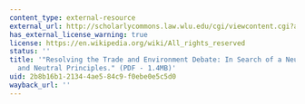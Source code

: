 ```yaml
---
content_type: external-resource
external_url: http://scholarlycommons.law.wlu.edu/cgi/viewcontent.cgi?article=1902&context=wlulr
has_external_license_warning: true
license: https://en.wikipedia.org/wiki/All_rights_reserved
status: ''
title: '"Resolving the Trade and Environment Debate: In Search of a Neutral Forum
  and Neutral Principles." (PDF - 1.4MB)'
uid: 2b8b16b1-2134-4ae5-84c9-f0ebe0e5c5d0
wayback_url: ''
---
```

